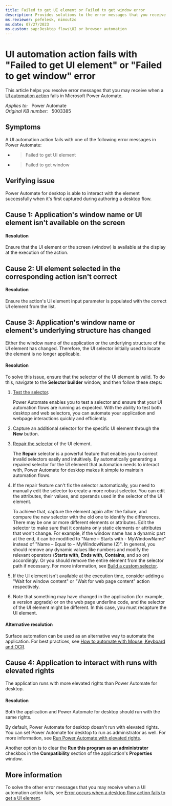 ```yaml
---
title: Failed to get UI element or Failed to get window error
description: Provides solutions to the error messages that you receive when a UI automation action fails in Power Automate.
ms.reviewer: pefelesk, nimoutzo
ms.date: 07/27/2023
ms.custom: sap:Desktop flows\UI or browser automation
---
```

# UI automation action fails with "Failed to get UI element" or "Failed to get window" error

This article helps you resolve error messages that you may receive when a [UI automation action](/power-automate/desktop-flows/actions-reference/uiautomation) fails in Microsoft Power Automate.

_Applies to:_ &nbsp; Power Automate  
_Original KB number:_ &nbsp; 5003385

## Symptoms

A UI automation action fails with one of the following error messages in Power Automate:

- > Failed to get UI element
- > Failed to get window

## Verifying issue

Power Automate for desktop is able to interact with the element successfully when it's first captured during authoring a desktop flow.

## Cause 1: Application's window name or UI element isn't available on the screen

#### Resolution

Ensure that the UI element or the screen (window) is available at the display at the execution of the action.

## Cause 2: UI element selected in the corresponding action isn't correct

#### Resolution

Ensure the action's UI element input parameter is populated with the correct UI element from the list.

## Cause 3: Application's window name or element's underlying structure has changed

Either the window name of the application or the underlying structure of the UI element has changed. Therefore, the UI selector initially used to locate the element is no longer applicable.

#### Resolution

To solve this issue, ensure that the selector of the UI element is valid. To do this, navigate to the **Selector builder** window, and then follow these steps:

1. [Test the selector](/power-automate/desktop-flows/test-selectors). 

   Power Automate enables you to test a selector and ensure that your UI automation flows are running as expected. With the ability to test both desktop and web selectors, you can automate your application and webpage interactions quickly and efficiently.

2. Capture an additional selector for the specific UI element through the **New** button.

3. [Repair the selector](/power-automate/desktop-flows/repair-selector) of the UI element. 

   The **Repair** selector is a powerful feature that enables you to correct invalid selectors easily and intuitively. By automatically generating a repaired selector for the UI element that automation needs to interact with, Power Automate for desktop makes it simple to maintain automation flows.

4. If the repair feature can't fix the selector automatically, you need to manually edit the selector to create a more robust selector. You can edit the attributes, their values, and operands used in the selector of the UI element. 

   To achieve that, capture the element again after the failure, and compare the new selector with the old one to identify the differences. There may be one or more different elements or attributes. Edit the selector to make sure that it contains only static elements or attributes that won't change. For example, if the window name has a dynamic part at the end, it can be modified to "Name – Starts with - MyWindowName" instead of "Name – Equal to – MyWindowName (2)". In general, you should remove any dynamic values like numbers and modify the relevant operators  (**Starts with**, **Ends with**, **Contains**, and so on) accordingly. Or you should remove the entire element from the selector path if necessary. For more information, see [Build a custom selector](/power-automate/desktop-flows/build-custom-selectors).

5. If the UI element isn't available at the execution time, consider adding a "Wait for window content" or "Wait for web page content" action respectively.

6. Note that something may have changed in the application (for example, a version upgrade) or on the web page underline code, and the selector of the UI element might be different. In this case, you must recapture the UI element.

#### Alternative resolution

Surface automation can be used as an alternative way to automate the application. For best practices, see [How to automate with Mouse, Keyboard and OCR](https://support.microsoft.com/topic/how-to-automate-with-mouse-keyboard-and-ocr-e1c09a7f-7bf6-40a9-bf83-8ebb5a2e935c).

## Cause 4: Application to interact with runs with elevated rights

The application runs with more elevated rights than Power Automate for desktop.

#### Resolution

Both the application and Power Automate for desktop should run with the same rights.

By default, Power Automate for desktop doesn't run with elevated rights. You can set Power Automate for desktop to run as administrator as well. For more information, see [Run Power Automate with elevated rights](/power-automate/desktop-flows/how-to/run-power-automate-elevated-rights).

Another option is to clear the **Run this program as an administrator** checkbox in the **Compatibility** section of the application's **Properties** window.

## More information

To solve the other error messages that you may receive when a UI automation action fails, see [Error occurs when a desktop flow action fails to get a UI element](failed-get-ui-element.md).
